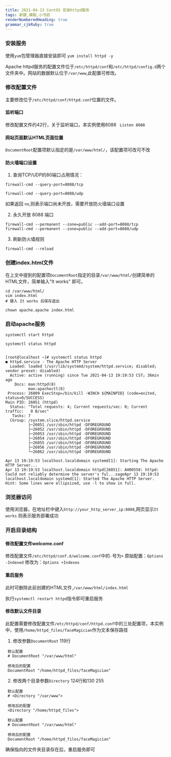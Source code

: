 ```yaml
---
title: 2021-04-13 CentOS 安装httpd服务 
tags: 新建,模板,小书匠
renderNumberedHeading: true
grammar_cjkRuby: true
---
```


### 安装服务
使用`yum`包管理器直接安装即可
`yum install httpd -y`

Apache httpd服务的配置文件位于`/etc/httpd/conf`和`/etc/httpd/config.d`两个文件夹中。网站的数据默认位于`/var/www`,此配置可修改。

### 修改配置文件

主要修改位于`/etc/httpd/conf/httpd.conf`位置的文件。

#### 监听端口
修改配置文件约42行，关于监听端口，本实例使用8088
` Listen 8088`

#### 网站页面默认HTML页面位置

`DocumentRoot`配置项默认指定的是`/var/www/html/`，该配置项可改可不改

#### 防火墙端口设置

1. 查询TCP/UDP的80端口占用情况：
  ```
  firewall-cmd --query-port=8088/tcp
   
  firewall-cmd --query-port=8088/udp
  ```
  
  如果返回 `no`,则表示端口尚未开放，需要开放防火墙端口设置
  
 2. 永久开放 8088 端口
  ```
  firewall-cmd --permanent --zone=public --add-port=8088/tcp
  firewall-cmd --permanent --zone=public --add-port=8088/udp
  ```
  3. 刷新防火墙规则
  ```
  firewall-cmd --reload
  ```
  
  ### 创建index.html文件
  在上文中提到的配置项`DocumentRoot`指定的目录`/var/www/html/`创建简单的HTML文件，简单输入"It works" 即可。
 ```
 cd /var/www/html/
 vim index.html
 # 键入 It works 后保存退出
 
 chown apache.apache index.html
 ```
 
 ### 启动apache服务
 ```
 systemctl start httpd
 
 systemctl status httpd
 
 
[root@localhost ~]# systemctl status httpd
● httpd.service - The Apache HTTP Server
   Loaded: loaded (/usr/lib/systemd/system/httpd.service; disabled; vendor preset: disabled)
   Active: active (running) since Tue 2021-04-13 19:19:53 CST; 36min ago
     Docs: man:httpd(8)
           man:apachectl(8)
  Process: 26009 ExecStop=/bin/kill -WINCH ${MAINPID} (code=exited, status=0/SUCCESS)
 Main PID: 26051 (httpd)
   Status: "Total requests: 4; Current requests/sec: 0; Current traffic:   0 B/sec"
    Tasks: 7
   CGroup: /system.slice/httpd.service
           ├─26051 /usr/sbin/httpd -DFOREGROUND
           ├─26052 /usr/sbin/httpd -DFOREGROUND
           ├─26053 /usr/sbin/httpd -DFOREGROUND
           ├─26054 /usr/sbin/httpd -DFOREGROUND
           ├─26055 /usr/sbin/httpd -DFOREGROUND
           ├─26056 /usr/sbin/httpd -DFOREGROUND
           └─26062 /usr/sbin/httpd -DFOREGROUND

Apr 13 19:19:53 localhost.localdomain systemd[1]: Starting The Apache HTTP Server...
Apr 13 19:19:53 localhost.localdomain httpd[26051]: AH00558: httpd: Could not reliably determine the server's ful...sageApr 13 19:19:53 localhost.localdomain systemd[1]: Started The Apache HTTP Server.
Hint: Some lines were ellipsized, use -l to show in full. 
 
 ```
 
 ### 浏览器访问
 
 使用浏览器，在地址栏中键入`http://your_http_server_ip:8088`,网页显示`It works` 则表示服务部署成功
 
 ### 开启目录结构
 
 #### 修改配置文件welcome.conf
 
 修改配置文件`/etc/httpd/conf.d/welcome.conf`中的`-`号为`+`
 原始配置：`Options -Indexed`
 修改为：`Options +Indexes`
 
 #### 重启服务
 此时可删除此前创建的HTML文件,`/var/www/html/index.html`
 
 执行`systemctl restart httpd`指令即可重启服务
 
 #### 修改默认文件目录
 
 此配置需要修改配置文件`/etc/httpd/conf/httpd.conf`中的三处配置项，本实例中，使用`/home/httpd_files/faceMagician`作为文本保存路径
 
 1. 修改参数`DocumentRoot` 119行
   ```
	默认配置
	# DocumentRoot "/var/www/html"

	修改后的配置
	DocumentRoot "/home/httpd_files/faceMagician"
   
   ```
   2. 修改两个目录参数`Directory` 124行和130 255
   ```
	默认配置
	# <Directory "/var/www">

	修改后的配置
	<Directory "/home/httpd_files">

	默认配置
	# DocumentRoot "/var/www/html"

	修改后的配置
	DocumentRoot "/home/httpd_files/faceMagician"
   ```
   确保指向的文件夹目录存在后，重启服务即可